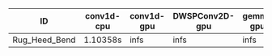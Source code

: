 |ID|conv1d-cpu|conv1d-gpu|DWSPConv2D-gpu|gemm-gpu|avg|
|-|-|-|-|-|-|
|Rug_Heed_Bend|1.10358s|infs|infs|infs|infs|
